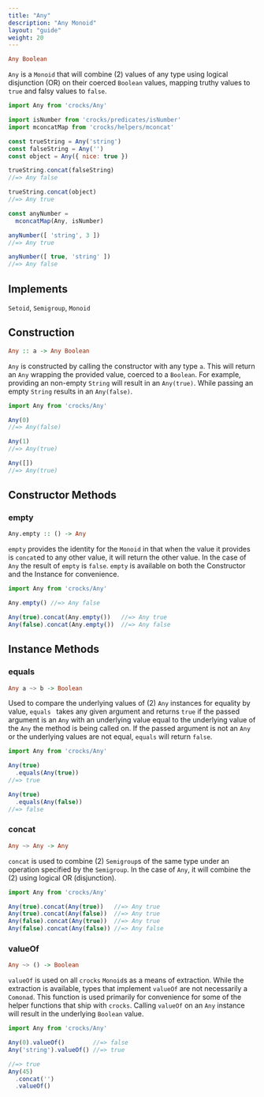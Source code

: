 ```yaml
---
title: "Any"
description: "Any Monoid"
layout: "guide"
weight: 20
---
```


```haskell
Any Boolean
```

`Any` is a `Monoid` that will combine (2) values of any type using logical
disjunction (OR) on their coerced `Boolean` values, mapping truthy values
to `true` and falsy values to `false`.

```js runkit
import Any from 'crocks/Any'

import isNumber from 'crocks/predicates/isNumber'
import mconcatMap from 'crocks/helpers/mconcat'

const trueString = Any('string')
const falseString = Any('')
const object = Any({ nice: true })

trueString.concat(falseString)
//=> Any false

trueString.concat(object)
//=> Any true

const anyNumber =
  mconcatMap(Any, isNumber)

anyNumber([ 'string', 3 ])
//=> Any true

anyNumber([ true, 'string' ])
//=> Any false
```

## Implements

`Setoid`, `Semigroup`, `Monoid`

## Construction

```haskell
Any :: a -> Any Boolean
```

`Any` is constructed by calling the constructor with any type `a`. This will
return an `Any` wrapping the provided value, coerced to a `Boolean`. For
example, providing an non-empty `String` will result in an `Any(true)`. While
passing an empty `String` results in an `Any(false)`.

```js runkit
import Any from 'crocks/Any'

Any(0)
//=> Any(false)

Any(1)
//=> Any(true)

Any([])
//=> Any(true)
```

## Constructor Methods

### empty

```haskell
Any.empty :: () -> Any
```

`empty` provides the identity for the `Monoid` in that when the value it
provides is `concat`ed to any other value, it will return the other value. In
the case of `Any` the result of `empty` is `false`. `empty` is available on both
the Constructor and the Instance for convenience.

```js runkit
import Any from 'crocks/Any'

Any.empty() //=> Any false

Any(true).concat(Any.empty())   //=> Any true
Any(false).concat(Any.empty())  //=> Any false
```

## Instance Methods

### equals

```haskell
Any a ~> b -> Boolean
```

Used to compare the underlying values of (2) `Any` instances for equality by
value, `equals ` takes any given argument and returns `true` if the passed argument
is an `Any` with an underlying value equal to the underlying value of
the `Any` the method is being called on. If the passed argument is not
an `Any` or the underlying values are not equal, `equals` will return `false`.

```js runkit
import Any from 'crocks/Any'

Any(true)
  .equals(Any(true))
//=> true

Any(true)
  .equals(Any(false))
//=> false
```

### concat

```haskell
Any ~> Any -> Any
```

`concat` is used to combine (2) `Semigroup`s of the same type under an operation
specified by the `Semigroup`. In the case of `Any`, it will combine the (2)
using logical OR (disjunction).

```js runkit
import Any from 'crocks/Any'

Any(true).concat(Any(true))   //=> Any true
Any(true).concat(Any(false))  //=> Any true
Any(false).concat(Any(true))  //=> Any true
Any(false).concat(Any(false)) //=> Any false
```

### valueOf

```haskell
Any ~> () -> Boolean
```

`valueOf` is used on all `crocks` `Monoid`s as a means of extraction. While the
extraction is available, types that implement `valueOf` are not necessarily
a `Comonad`. This function is used primarily for convenience for some of the
helper functions that ship with `crocks`. Calling `valueOf` on an `Any` instance
will result in the underlying `Boolean` value.

```js runkit
import Any from 'crocks/Any'

Any(0).valueOf()        //=> false
Any('string').valueOf() //=> true

//=> true
Any(45)
  .concat('')
  .valueOf()
```

